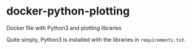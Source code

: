 # docker-python-plotting
Docker file with Python3 and plotting libraries

Quite simply, Python3 is installed with the libraries in
`requirements.txt`.